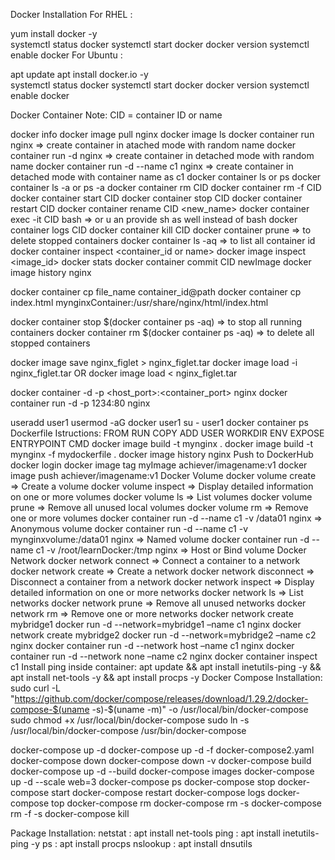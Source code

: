 Docker Installation
For RHEL :

yum install docker -y   
systemctl status docker
systemctl start docker
docker version
systemctl enable docker
For Ubuntu :

apt update
apt install docker.io -y   
systemctl status docker
systemctl start docker
docker version
systemctl enable docker

Docker Container
Note: CID = container ID or name

docker info
docker image pull nginx
docker image ls
docker container run nginx => create container in atached mode with random name
docker container run -d nginx => create container in detached mode with random name
docker container run -d --name c1 nginx => create container in detached mode with container name as c1
docker container ls or ps
docker container ls -a or ps -a
docker container rm CID
docker container rm -f CID
docker container start CID
docker container stop CID
docker container restart CID
docker container rename CID <new_name>
docker container exec -it CID bash => or u an provide sh as well instead of bash
docker container logs CID
docker container kill CID
docker container prune  => to delete stopped containers
docker container ls -aq => to list all container id
docker container inspect <container_id or name>
docker image inspect <image_id>
docker stats
docker container commit CID newImage
docker image history nginx

docker container cp file_name container_id@path
docker container cp index.html mynginxContainer:/usr/share/nginx/html/index.html

docker container stop $(docker container ps -aq) => to stop all running containers
docker container rm $(docker container ps -aq) => to delete all stopped containers

docker image save nginx_figlet > nginx_figlet.tar
docker image load -i nginx_figlet.tar OR docker image load < nginx_figlet.tar

docker container -d -p <host_port>:<container_port> nginx 
docker container run -d -p 1234:80 nginx

useradd user1
usermod -aG docker user1
su - user1
docker container ps
Dockerfile
Istructions: 
    FROM
    RUN
    COPY
    ADD
    USER
    WORKDIR
    ENV
    EXPOSE
    ENTRYPOINT
    CMD
docker image build -t mynginx .
docker image build -t mynginx -f mydockerfile .
docker image history nginx
Push to DockerHub
docker login
docker image tag myImage achiever/imagename:v1
docker image push achiever/imagename:v1
Docker Volume
docker volume create	=> Create a volume
docker volume inspect	=> Display detailed information on one or more volumes
docker volume ls => List volumes
docker volume prune	=> Remove all unused local volumes
docker volume rm => Remove one or more volumes
docker container run -d --name c1 -v /data01 nginx => Anonymous volume
docker container run -d --name c1 -v mynginxvolume:/data01 nginx => Named volume
docker container run -d --name c1 -v /root/learnDocker:/tmp nginx => Host or Bind volume
Docker Network
docker network connect => Connect a container to a network
docker network create	=> Create a network
docker network disconnect => Disconnect a container from a network
docker network inspect => Display detailed information on one or more networks
docker network ls	=> List networks
docker network prune => Remove all unused networks
docker network rm	=> Remove one or more networks
docker network create mybridge1
docker run -d --network=mybridge1 –name c1 nginx
docker network create mybridge2
docker run -d --network=mybridge2 –name c2 nginx
docker container run -d --network host –name c1 nginx
docker container run -d --network none –name c2 nginx
docker container inspect c1
Install ping inside container:
apt update && apt install inetutils-ping -y && apt install net-tools -y && apt install procps -y
Docker Compose
Installation: 
sudo curl -L "https://github.com/docker/compose/releases/download/1.29.2/docker-compose-$(uname -s)-$(uname -m)" -o /usr/local/bin/docker-compose
sudo chmod +x /usr/local/bin/docker-compose
sudo ln -s /usr/local/bin/docker-compose /usr/bin/docker-compose

docker-compose up -d
docker-compose up -d -f docker-compose2.yaml
docker-compose down
docker-compose down -v
docker-compose build
docker-compose up -d --build
docker-compose images
docker-compose up -d --scale web=3
docker-compose ps
docker-compose stop
docker-compose start
docker-compose restart
docker-compose logs
docker-compose top
docker-compose rm
docker-compose rm -s
docker-compose rm -f -s
docker-compose kill



Package Installation:
netstat : apt install net-tools
ping : apt install inetutils-ping -y
ps : apt install procps
nslookup : apt install dnsutils
